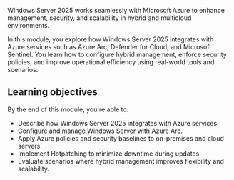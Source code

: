 Windows Server 2025 works seamlessly with Microsoft Azure to enhance management, security, and scalability in hybrid and multicloud environments.

In this module, you explore how Windows Server 2025 integrates with Azure services such as Azure Arc, Defender for Cloud, and Microsoft Sentinel. You learn how to configure hybrid management, enforce security policies, and improve operational efficiency using real-world tools and scenarios.

## Learning objectives

By the end of this module, you're able to:
- Describe how Windows Server 2025 integrates with Azure services.
- Configure and manage Windows Server with Azure Arc.
- Apply Azure policies and security baselines to on-premises and cloud servers.
- Implement Hotpatching to minimize downtime during updates.
- Evaluate scenarios where hybrid management improves flexibility and scalability.